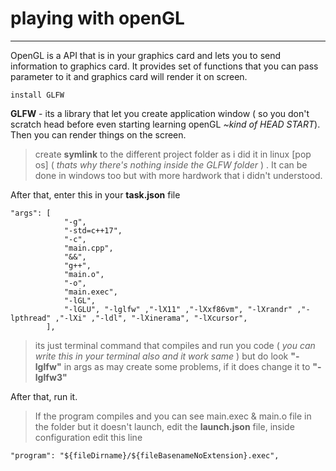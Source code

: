 # playing with openGL
---
OpenGL is a API that is in your graphics card and lets you to send information to graphics card. It provides set of functions that you can pass parameter to it and graphics card will render it on screen.

`install GLFW`

**GLFW** - its a library that let you create application window ( so you don't scratch head before even starting learning openGL *~kind of HEAD START*). Then you can render things on the screen.


>create **symlink** to the different project folder as i did it in linux [pop os] ( *thats why there's nothing inside the GLFW folder* ) . It can be done in windows too but with more hardwork that i didn't understood.

After that, enter this in your **task.json** file
```
"args": [
            "-g",
            "-std=c++17",
            "-c",
            "main.cpp",
            "&&",
            "g++",
            "main.o",
            "-o",
            "main.exec",
            "-lGL",
            "-lGLU", "-lglfw" ,"-lX11" ,"-lXxf86vm", "-lXrandr" ,"-lpthread" ,"-lXi" ,"-ldl", "-lXinerama", "-lXcursor",        
        ],
```
>its just terminal command that compiles and run you code ( *you can write this in your terminal also and it work same* ) but do look **"-lglfw"** in args as may create some problems, if it does change it to **"-lglfw3"**

After that, run it.

>If the program compiles and you can see main.exec & main.o file in the folder but it doesn't launch, edit the **launch.json** file, inside configuration edit this line

```
"program": "${fileDirname}/${fileBasenameNoExtension}.exec",
```






